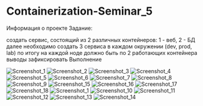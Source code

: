 # Containerization-Seminar_5
Информация о проекте
Задание:

создать сервис, состоящий из 2 различных контейнеров: 1 - веб, 2 - БД
далее необходимо создать 3 сервиса в каждом окружении (dev, prod, lab)
по итогу на каждой ноде должно быть по 2 работающих контейнера
выводы зафиксировать
Выполнение

![Screenshot_1](https://github.com/vladislavkrutov8/Containerization-Seminar_5/assets/110223646/ffc02cc9-1961-4818-a3c1-dc094514d1d5)
![Screenshot_2](https://github.com/vladislavkrutov8/Containerization-Seminar_5/assets/110223646/a13ac5f6-88db-45c1-bc5b-5d7039b7f92d)
![Screenshot_3](https://github.com/vladislavkrutov8/Containerization-Seminar_5/assets/110223646/51029ce6-95f1-434e-8981-88fdebd39c01)
![Screenshot_4](https://github.com/vladislavkrutov8/Containerization-Seminar_5/assets/110223646/2731e433-9551-4117-87bf-96bcec8b48a5)
![Screenshot_5](https://github.com/vladislavkrutov8/Containerization-Seminar_5/assets/110223646/5d335240-9d07-425a-84b4-26897dcd64fa)
![Screenshot_6](https://github.com/vladislavkrutov8/Containerization-Seminar_5/assets/110223646/2ac49834-b1bb-484a-8899-d280b14d1d0e)
![Screenshot_7](https://github.com/vladislavkrutov8/Containerization-Seminar_5/assets/110223646/3af7d05f-9098-49c7-8ba8-4cc78751b7f9)
![Screenshot_8](https://github.com/vladislavkrutov8/Containerization-Seminar_5/assets/110223646/74da4637-5aaf-417b-9bb3-0b27cf280d90)
![Screenshot_9](https://github.com/vladislavkrutov8/Containerization-Seminar_5/assets/110223646/c50411cf-7bed-4507-ad45-47da47921de4)
![Screenshot_15](https://github.com/vladislavkrutov8/Containerization-Seminar_5/assets/110223646/c0617cce-c723-4d54-83ed-4ae307a96241)
![Screenshot_16](https://github.com/vladislavkrutov8/Containerization-Seminar_5/assets/110223646/d6330579-6c43-49a0-a5ba-c3176c156f9e)
![Screenshot_17](https://github.com/vladislavkrutov8/Containerization-Seminar_5/assets/110223646/c261f65d-8fa3-4e6a-926a-05cc74860726)
![Screenshot_18](https://github.com/vladislavkrutov8/Containerization-Seminar_5/assets/110223646/3d3d03bc-4759-4ea1-aa4d-2f88349c2cf5)
![Screenshot_1](https://github.com/vladislavkrutov8/Containerization-Seminar_5/assets/110223646/93f7826f-66d0-47c2-971e-b84b672ced31)
![Screenshot_10](https://github.com/vladislavkrutov8/Containerization-Seminar_5/assets/110223646/626066c7-1667-4bd3-bbd4-ba9247e7b831)
![Screenshot_11](https://github.com/vladislavkrutov8/Containerization-Seminar_5/assets/110223646/d34e2275-6ace-4df1-aae9-9ec1d667720b)
![Screenshot_12](https://github.com/vladislavkrutov8/Containerization-Seminar_5/assets/110223646/f3c193a9-6b00-4f22-8b55-903443a1537c)
![Screenshot_13](https://github.com/vladislavkrutov8/Containerization-Seminar_5/assets/110223646/7760ef6b-ca7d-426e-9e99-118737e96cc9)
![Screenshot_14](https://github.com/vladislavkrutov8/Containerization-Seminar_5/assets/110223646/3cceb57f-1a7e-45f6-9b59-fbf7648af551)
